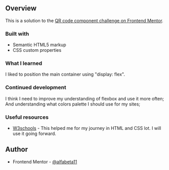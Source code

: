 ## Overview

This is a solution to the [QR code component challenge on Frontend Mentor](https://www.frontendmentor.io/challenges/qr-code-component-iux_sIO_H).

### Built with

- Semantic HTML5 markup
- CSS custom properties


### What I learned

I liked to position the main container using "display: flex".

### Continued development

I think I need to improve my understanding of flexbox and use it more often;
And understanding what colors palette I should use for my sites;


### Useful resources

- [W3schools](https://www.w3schools.com) - This helped me for my journey in HTML and CSS lot. I will use it going forward.


## Author

- Frontend Mentor - [@alfabeta11](https://www.frontendmentor.io/profile/alfabeta11)

